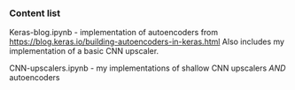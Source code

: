 ### Content list

Keras-blog.ipynb - implementation of autoencoders from https://blog.keras.io/building-autoencoders-in-keras.html
Also includes my implementation of a basic CNN upscaler. 

CNN-upscalers.ipynb - my implementations of shallow CNN upscalers *AND* autoencoders
